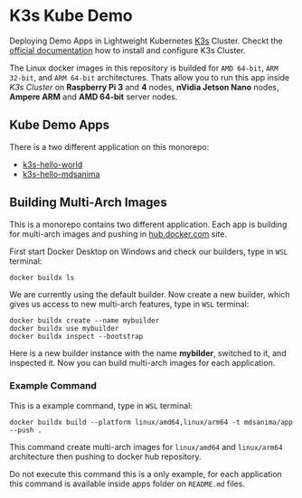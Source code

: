 # K3s Kube Demo

Deploying Demo Apps in Lightweight Kubernetes [K3s](https://k3s.io/) Cluster.
Checkt the [official documentation](https://docs.k3s.io/) how to install and configure K3s Cluster.

The Linux docker images in this repository is builded for `AMD 64-bit`, `ARM 32-bit`, and
`ARM 64-bit` architectures. Thats allow you to run this app inside _K3s Cluster_ on
**Raspberry Pi 3** and **4** nodes, **nVidia Jetson Nano** nodes, **Ampere ARM** and **AMD 64-bit**
server nodes.

## Kube Demo Apps

There is a two different application on this monorepo:

- [k3s-hello-world](/apps/k3s-hello-world/README.md)
- [k3s-hello-mdsanima](apps/k3s-hello-mdsanima/README.md)

## Building Multi-Arch Images

This is a monorepo contains two different application. Each app is building for multi-arch images
and pushing in [hub.docker.com](https://hub.docker.com/u/mdsanima) site.

First start Docker Desktop on Windows and check our builders, type in `WSL` terminal:

```shell
docker buildx ls
```

We are currently using the default builder. Now create a new builder, which gives us access to new
multi-arch features, type in `WSL` terminal:

```shell
docker buildx create --name mybuilder
docker buildx use mybuilder
docker buildx inspect --bootstrap
```

Here is a new builder instance with the name **mybilder**, switched to it, and inspected it. Now you
can build multi-arch images for each application.

### Example Command

This is a example command, type in `WSL` terminal:

```shell
docker buildx build --platform linux/amd64,linux/arm64 -t mdsanima/app --push .
```

This command create multi-arch images for `linux/amd64` and `linux/arm64` architecture then pushing
to docker hub repository.

Do not execute this command this is a only example, for each application this command is available
inside apps folder on `README.md` files.
